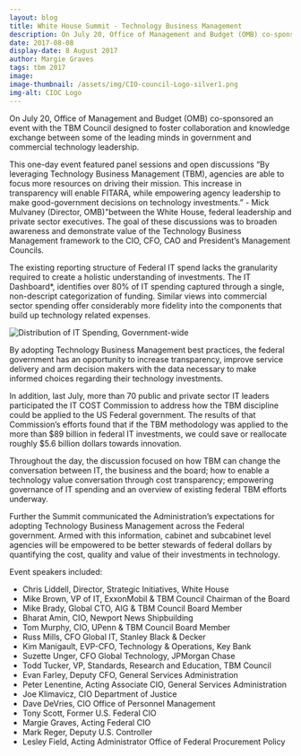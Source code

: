 ```yaml
---
layout: blog
title: White House Summit - Technology Business Management
description: On July 20, Office of Management and Budget (OMB) co-sponsored an event with the TBM Council designed to foster collaboration and knowledge exchange between some of the leading minds in government and commercial technology leadership.
date: 2017-08-08
display-date: 8 August 2017
author: Margie Graves
tags: tbm 2017
image:
image-thumbnail: /assets/img/CIO-council-Logo-silver1.png
img-alt: CIOC Logo
---
```

On July 20, Office of Management and Budget (OMB) co-sponsored an event with the TBM Council designed to foster collaboration and knowledge exchange between some of the leading minds in government and commercial technology leadership.

This one-day event featured panel sessions and open discussions “By leveraging Technology Business Management (TBM), agencies are able to focus more resources on driving their mission. This increase in transparency will enable FITARA, while empowering agency leadership to make good-government decisions on technology investments.” - Mick Mulvaney (Director, OMB)"between the White House, federal leadership and private sector executives. The goal of these discussions was to broaden awareness and demonstrate value of the Technology Business Management framework to the CIO, CFO, CAO and President’s Management Councils.

The existing reporting structure of Federal IT spend lacks the granularity required to create a holistic understanding of investments. The IT Dashboard*, identifies over 80% of IT spending captured through a single, non-descript categorization of funding. Similar views into commercial sector spending offer considerably more fidelity into the components that build up technology related expenses.

![Distribution of IT Spending, Government-wide]({{site.baseurl}}/assets/img/blog/2017.08.08.png)

By adopting Technology Business Management best practices, the federal government has an opportunity to increase transparency, improve service delivery and arm decision makers with the data necessary to make informed choices regarding their technology investments.

In addition, last July, more than 70 public and private sector IT leaders participated the IT COST Commission to address how the TBM discipline could be applied to the US Federal government. The results of that Commission’s efforts found that if the TBM methodology was applied to the more than $89 billion in federal IT investments, we could save or reallocate roughly $5.6 billion dollars towards innovation.

Throughout the day, the discussion focused on how TBM can change the conversation between IT, the business and the board; how to enable a technology value conversation through cost transparency; empowering governance of IT spending and an overview of existing federal TBM efforts underway.

Further the Summit communicated the Administration’s expectations for adopting Technology Business Management across the Federal government. Armed with this information, cabinet and subcabinet level agencies will be empowered to be better stewards of federal dollars by quantifying the cost, quality and value of their investments in technology.

Event speakers included:  
* Chris Liddell, Director, Strategic Initiatives, White House
* Mike Brown, VP of IT, ExxonMobil & TBM Council Chairman of the Board
* Mike Brady, Global CTO, AIG & TBM Council Board Member
* Bharat Amin, CIO, Newport News Shipbuilding
* Tom Murphy, CIO, UPenn & TBM Council Board Member
* Russ Mills, CFO Global IT, Stanley Black & Decker
* Kim Manigault, EVP-CFO, Technology & Operations, Key Bank
* Suzette Unger, CFO Global Technology, JPMorgan Chase
* Todd Tucker, VP, Standards, Research and Education, TBM Council
* Evan Farley, Deputy CFO, General Services Administration
* Peter Lenentine, Acting Associate CIO, General Services Administration
* Joe Klimavicz, CIO Department of Justice
* Dave DeVries, CIO Office of Personnel Management
* Tony Scott, Former U.S. Federal CIO
* Margie Graves, Acting Federal CIO
* Mark Reger, Deputy U.S. Controller
* Lesley Field, Acting Administrator Office of Federal Procurement Policy
